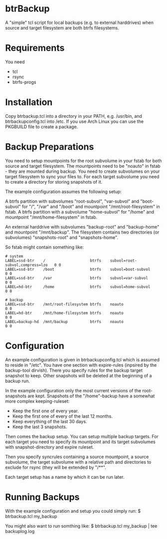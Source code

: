 # btrBackup

A "simple" tcl script for local backups (e.g. to external harddrives) when source and
target filesystem are both btrfs filesystems.

# Requirements

You need
- tcl
- rsync
- btrfs-progs

# Installation

Copy btrbackup.tcl into a directory in your PATH, e.g. /usr/bin, and btrbackupconfig.tcl
into /etc. If you use Arch Linux you can use the PKGBUILD file to create a package.

# Backup Preparations

You need to setup mountpoints for the root subvolume in your fstab for both source and
target filesystem. The mountpoints need to be "noauto" in fstab - they are mounted
during backup. You need to create subvolumes on your target filesystem to sync your
files to. For each target subvolume you need to create a directory for storing snapshots
of it.

The example configuration assumes the following setup:

A btrfs partition with subvolumes "root-subvol", "var-subvol" and "boot-subvol"
for "/", "/var" and "/boot" and mountpoint "/mnt/root-filesystem" in fstab.
A btrfs partition with a subvolume "home-subvol" for "/home" and mountpoint
"/mnt/home-filesystem" in fstab.

An external harddrive with subvolumes "backup-root" and "backup-home" and mountpoint
"/mnt/backup". The filesystem contains two directories (or subvolumes) "snapshots-root"
and "snapshots-home".

So fstab might contain something like:

    # system
    LABEL=ssd-btr    /                    btrfs    subvol=root-subvol,compress=lzo   0 0
    LABEL=ssd-btr    /boot                btrfs    subvol=boot-subvol                0 0
    LABEL=ssd-btr    /var                 btrfs    subvol=var-subvol                 0 0
    LABEL=hd-btr     /home                btrfs    subvol=home-subvol                0 0

    # backup
    LABEL=ssd-btr    /mnt/root-filesystem btrfs    noauto                            0 0
    LABEL=hd-btr     /mnt/home-filesystem btrfs    noauto                            0 0
    LABEL=backup-hd  /mnt/backup          btrfs    noauto                            0 0

# Configuration

An example configuration is given in btrbackupconfig.tcl which is assumed to reside
in "/etc". You have one section with expire-rules (inpsired by the backup-tool dirvish).
There you specify rules for the backup target snapshot to keep. Other snapshots will be
deleted at the beginning of a backup run.

In the example configuration only the most current versions of the root-snapshots are
kept. Snapshots of the "/home"-backup have a somewhat more complex keeping-ruleset:
- Keep the first one of every year.
- Keep the first one of every of the last 12 months.
- Keep everything of the last 30 days.
- Keep the last 3 snapshots.

Then comes the backup setup. You can setup multiple backup targets. For each target
you need to specify its mountpoint and its target subvolumes with snapshot-directory
and expire ruleset.

Then you specify syncrules containing a source mountpoint, a source subvolume, the
target subvolume with a relative path and directories to exclude for rsync (they will
be extended by "/\*\*".

Each target setup has a name by which it can be run later.

# Running Backups

With the example configuration and setup you could simply run:
    $ btrbackup.tcl my_backup

You might also want to run somthing like:
    $ btrbackup.tcl my_backup | tee backuplog.log
